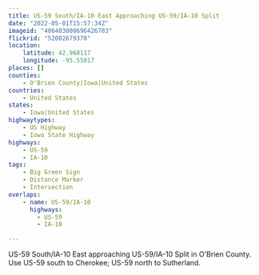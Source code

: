 ```yaml
---
title: US-59 South/IA-10 East Approaching US-59/IA-10 Split
date: "2022-05-01T15:57:34Z"
imageid: "406403008696426783"
flickrid: "52082679370"
location:
    latitude: 42.968117
    longitude: -95.55017
places: []
counties:
    - O'Brien County|Iowa|United States
countries:
    - United States
states:
    - Iowa|United States
highwaytypes:
    - US Highway
    - Iowa State Highway
highways:
    - US-59
    - IA-10
tags:
    - Big Green Sign
    - Distance Marker
    - Intersection
overlaps:
    - name: US-59/IA-10
      highways:
        - US-59
        - IA-10

---
```

US-59 South/IA-10 East approaching US-59/IA-10 Split in O'Brien County.  Use US-59 south to Cherokee; US-59 north to Sutherland.